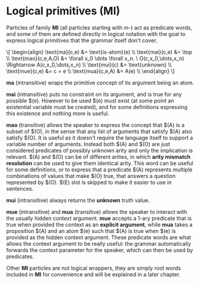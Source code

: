 # Logical primitives (MI)

Particles of family __MI__ (all particles starting with _m-_) act as predicate
words, and some of them are defined directly in logical notation with the goal
to express logical primitives that the grammar itself don't cover.

\\[ \begin{align}
\text{ma}(c,e)      &= \text{is-atom}(e) \\\\
\text{mai}(c,e)     &= \top \\\\
\text{mao}(c,e,A,O)   &= \forall x_0 \dots \forall x_n. \\ O(c,x_0,\dots,x_n) \Rightarrow A(c,x_0,\dots,x_n) \\\\
\text{mui}(c)       &= \text{unknown} \\\\
\text{mue}(c,e)     &= c = e \\\\
\text{mua}(c,e,A)   &= A(e) \\\\
\end{align} \\]

__ma__ (intransitive) wraps the primitive concept of its argument being an atom.

__mai__ (intransitive) puts no constraint on its argument, and is true for any possible $(e).
However to be used $(e) must exist (at some point an existential variable must
be created), and for some definitions expressing this existence and nothing
more is useful.

__mao__ (transitive) allows the speaker to express the concept that $(A) is a subset of $(O),
in the sense that any list of arguments that satisfy $(A) also satisfy $(O). It
is useful as it doesn't require the language itself to support a variable number
of arguments. Instead both $(A) and $(O) are just considered predicates of
possibly unknown arity and only the implication is relevant. $(A) and $(O)
can be of different arities, in which __arity mismatch resolution__ can
be used to give them identical arity. This word can be useful for some
definitions, or to express that a predicate $(A) represents multiple
combinations of values that make $(O) true, that answers a question represented
by $(O). $(E) slot is skipped to make it easier to use in sentences.

__mui__ (intransitive) always returns the __unknown__ truth value.

__mue__ (intransitive) and __mua__ (transitive) allows the speaker to interact with the usually hidden
context argument. __mue__ accepts a 1-ary predicate that is true when provided
the context as an __explicit argument__, while __mua__ takes a proposition $(A)
and an atom $(e) such that $(A) is true when $(e) is provided as the hidden
context argument. These predicate words are what allows the context argument
to be really useful: the grammar automatically forwards the context parameter
for the speaker, which can then be used by predicates.

Other __MI__ particles are not logical wrappers, they are simply root words
included in __MI__ for convenience and will be explained in a later chapter.